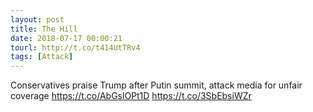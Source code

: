 ```yaml
---
layout: post
title: The Hill
date: 2018-07-17 00:00:21
tourl: http://t.co/t414UtTRv4
tags: [Attack]
---
```

Conservatives praise Trump after Putin summit, attack media for unfair coverage https://t.co/AbGslOPt1D https://t.co/3SbEbsiWZr
